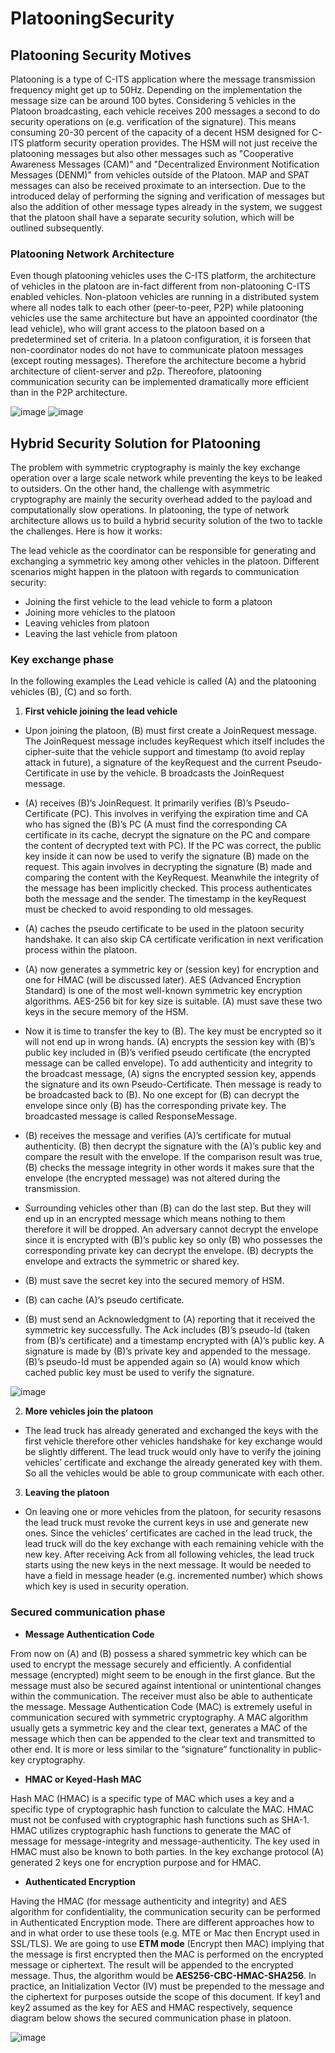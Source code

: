 # PlatooningSecurity

## Platooning Security Motives
Platooning is a type of C-ITS application where the message transmission frequency might get up to 50Hz. Depending on the implementation the message size can be around 100 bytes. 
Considering 5 vehicles in the Platoon broadcasting, each vehicle receives 200 messages a second to do security operations on (e.g. verification of the signature). This means consuming 20-30 percent of the capacity of a decent HSM designed for C-ITS platform security operation provides. The HSM will not just receive the platooning messages but also other messages such as "Cooperative Awareness Messages (CAM)" and "Decentralized Environment Notification Messages (DENM)" from vehicles outside of the Platoon. MAP and SPAT messages can also be received proximate to an intersection. Due to the introduced delay of performing the signing and verification of messages but also the addition of other message types already in the system, we suggest that the platoon shall have a separate security solution, which will be outlined subsequently.

### Platooning Network Architecture
Even though platooning vehicles uses the C-ITS platform, the architecture of vehicles in the platoon are in-fact different from non-platooning C-ITS enabled vehicles. Non-platoon vehicles are running in a distributed system where all nodes talk to each other (peer-to-peer, P2P) while platooning vehicles use the same architecture but have an appointed coordinator (the lead vehicle), who will grant access to the platoon based on a predetermined set of criteria. In a platoon configuration, it is forseen that non-coordinator nodes do not have to communicate platoon messages (except routing messages). Therefore the architecture become a hybrid architecture of client-server and p2p. Thereofore, platooning communication security can be implemented dramatically more efficient than in the P2P architecture.

![image](https://cloud.githubusercontent.com/assets/3536075/19036275/1f4c1fe4-896f-11e6-8164-888983182dc3.png)
![image](https://cloud.githubusercontent.com/assets/3536075/19036296/4021fd88-896f-11e6-811b-889ab05a228f.png)

##	Hybrid Security Solution for Platooning
The problem with symmetric cryptography is mainly the key exchange operation over a large scale network while preventing the keys to be leaked to outsiders. On the other hand, the challenge with asymmetric cryptography are mainly the security overhead added to the payload and computationally slow operations. In platooning, the type of network architecture allows us to build a hybrid security solution of the two to tackle the challenges. Here is how it works:

The lead vehicle as the coordinator can be responsible for generating and exchanging a symmetric key among other vehicles in the platoon. Different scenarios might happen in the platoon with regards to communication security:
-	Joining the first vehicle to the lead vehicle to form a platoon
-	Joining more vehicles to the platoon
-	Leaving vehicles from platoon
-	Leaving the last vehicle from platoon

### Key exchange phase
In the following examples the Lead vehicle is called (A) and the platooning vehicles (B), (C) and so forth. 

1.	**First vehicle joining the lead vehicle**
 
 * Upon joining the platoon, (B) must first create a JoinRequest message. The JoinRequest message includes keyRequest which itself includes the cipher-suite that the vehicle support and timestamp (to avoid replay attack in future), a signature of the keyRequest and the current Pseudo-Certificate in use by the vehicle. B broadcasts the JoinRequest message.
 
 * (A) receives (B)’s JoinRequest. It primarily verifies (B)’s Pseudo-Certificate (PC). This involves in verifying the expiration time and CA who has signed the (B)’s PC (A must find the corresponding CA certificate in its cache, decrypt the signature on the PC and compare the content of decrypted text with PC). If the PC was correct, the public key inside it can now be used to verify the signature (B) made on the request. This again involves in decrypting the signature (B) made and comparing the content with the KeyRequest. Meanwhile the integrity of the message has been implicitly checked. This process authenticates both the message and the sender. The timestamp in the keyRequest must be checked to avoid responding to old messages. 

 *	(A) caches the  pseudo certificate to be used in the platoon security handshake. It can also skip CA certificate verification in next verification process within the platoon.

 *	(A) now generates a symmetric key or (session key) for encryption and one for HMAC (will be discussed later). AES (Advanced Encryption Standard) is one of the most well-known symmetric key encryption algorithms. AES-256 bit for key size is suitable. (A) must save these two keys in the secure memory of the HSM.

 *  Now it is time to transfer the key to (B). The key must be encrypted so it will not end up in wrong hands. (A) encrypts the session key with (B)’s public key included in (B)’s verified pseudo certificate (the encrypted message can be called envelope). To add authenticity and integrity to the broadcast message, (A) signs the encrypted session key, appends the signature and its own Pseudo-Certificate. Then message is ready to be broadcasted back to (B). No one except for (B) can decrypt the envelope since only (B) has the corresponding private key. The broadcasted message is called ResponseMessage.

 *  (B) receives the message and verifies (A)’s certificate for mutual authenticity. (B) then decrypt the signature with the (A)’s public key and compare the result with the envelope. If the comparison result was true, (B) checks the message integrity in other words it makes sure that the envelope (the encrypted message) was not altered during the transmission. 

 *  Surrounding vehicles other than (B) can do the last step. But they will end up in an encrypted message which means nothing to them therefore it will be dropped. An adversary cannot decrypt the envelope since it is encrypted with (B)’s public key so only (B) who possesses the corresponding private key can decrypt the envelope. (B) decrypts the envelope and extracts the symmetric or shared key.

 *  (B) must save the secret key into the secured memory of HSM.

 *  (B) can cache (A)’s pseudo certificate.

 *  (B) must send an Acknowledgment to (A) reporting that it received the symmetric key successfully. The Ack includes (B)’s pseudo-Id (taken from (B)’s certificate) and a timestamp encrypted with (A)’s public key. A signature is made by (B)’s private key and appended to the message. (B)’s pseudo-Id must be appended again so (A) would know which cached public key must be used to verify the signature.

 ![image](https://cloud.githubusercontent.com/assets/3536075/19036662/6cd6db26-8971-11e6-869d-69878fc1f6ea.png)

2.	**More vehicles join the platoon**

 * The lead truck has already generated and exchanged the keys with the first vehicle therefore other vehicles handshake for key exchange would be slightly different. The lead truck would only have to verify the joining vehicles’ certificate and exchange the already generated key with them. So all the vehicles would be able to group communicate with each other.

3.	**Leaving the platoon**

 * On leaving one or more vehicles from the platoon, for security resasons the lead truck must revoke the current keys in use and generate new ones. Since the vehicles’ certificates are cached in the lead truck, the lead truck will do the key exchange with each remaining vehicle with the new key. After receiving Ack from all following vehicles, the lead truck starts using the new keys in the next message. It would be needed to have a field in message header (e.g. incremented number) which shows which key is used in security operation.
 
### Secured communication phase
+ **Message Authentication Code**
 
 From now on (A) and (B) possess a shared symmetric key which can be used to encrypt the message securely and efficiently. A confidential message (encrypted) might seem to be enough in the first glance. But the message must also be secured against intentional or unintentional changes within the communication. The receiver must also be able to authenticate the message. 
 Message Authentication Code (MAC) is extremely useful in communication secured with symmetric cryptography. A MAC algorithm usually gets a symmetric key and the clear text, generates a MAC of the message which then can be appended to the clear text and transmitted to other end. It is more or less similar to the “signature” functionality in public-key cryptography.

+	**HMAC or Keyed-Hash MAC**
 
 Hash MAC (HMAC) is a specific type of MAC which uses a key and a specific type of cryptographic hash function to calculate the MAC. HMAC must not be confused with cryptographic hash functions such as SHA-1. HMAC utilizes cryptographic hash functions to generate the MAC of message for message-integrity and message-authenticity. The key used in HMAC must also be known to both parties. In the key exchange protocol (A) generated 2 keys one for encryption purpose and for HMAC.

+	**Authenticated Encryption**

 Having the HMAC (for message authenticity and integrity) and AES algorithm for confidentiality, the communication security can be performed in Authenticated Encryption mode.  There are different approaches how to and in what order to use these tools (e.g. MTE or Mac then Encrypt used in SSL/TLS). We are going to use **ETM mode** (Encrypt then MAC) implying that the message is first encrypted then the MAC is performed on the encrypted message or ciphertext. The result will be appended to the encrypted message. Thus, the algorithm would be **AES256-CBC-HMAC-SHA256**. In practice, an Initialization Vector (IV) must be prepended to the message and the ciphertext for purposes outside the scope of this document. If key1 and key2 assumed as the key for AES and HMAC respectively, sequence diagram below shows the secured communication phase in platoon.

 ![image](https://cloud.githubusercontent.com/assets/3536075/19038362/7592c806-897b-11e6-9c82-0c33114179ae.png)

